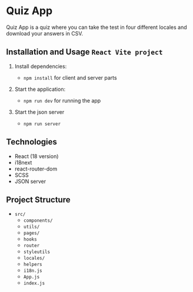 # Quiz App

Quiz App is a quiz where you can take the test in four different locales and download your answers in CSV.

## Installation and Usage `React Vite project`

1. Install dependencies:

   - `npm install` for client and server parts

2. Start the application:
   - `npm run dev` for running the app

3. Start the json server
   - `npm run server`

## Technologies

- React (18 version)
- i18next
- react-router-dom
- SCSS
- JSON server

## Project Structure

- `src/`
  - `components/`
  - `utils/`
  - `pages/`
  - `hooks`
  - `router`
  - `styleutils`
  - `locales/`
  - `helpers`
  - `i18n.js`
  - `App.js`
  - `index.js`



